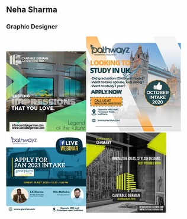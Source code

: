 ## Neha Sharma
### Graphic Designer
![Display picture](photos/1.jpeg)![Display picture](photos/2.jpeg)![Display picture](photos/3.jpeg)![Display picture](photos/4.jpeg)
